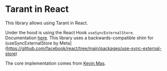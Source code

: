 # Tarant in React

This library allows using Tarant in React.

Under the hood is using the React Hook `useSyncExternalStore`. Documentation [here](https://beta.reactjs.org/reference/react/useSyncExternalStore). This library uses a backwards-compatible shim for (useSyncExternalStore by Meta](https://github.com/facebook/react/tree/main/packages/use-sync-external-store)

The core implementation comes from [Kevin Mas](https://www.github.com/kmruiz/).
